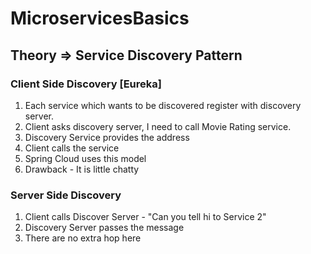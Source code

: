 # MicroservicesBasics

## Theory => Service Discovery Pattern
### Client Side Discovery [Eureka]
1. Each service which wants to be discovered register with discovery server.
2. Client asks discovery server, I need to call Movie Rating service.
3. Discovery Service provides the address
4. Client calls the service
5. Spring Cloud uses this model
6. Drawback - It is little chatty

### Server Side Discovery
1. Client calls Discover Server - "Can you tell hi to Service 2"
2. Discovery Server passes the message
3. There are no extra hop here
